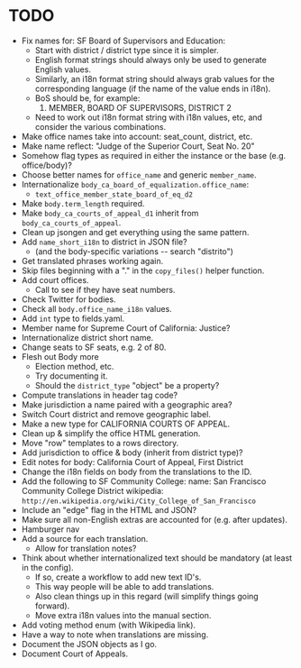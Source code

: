 TODO
====

* Fix names for: SF Board of Supervisors and Education:
  - Start with district / district type since it is simpler.
  - English format strings should always only be used to generate English values.
  - Similarly, an i18n format string should always grab values for the
    corresponding language (if the name of the value ends in i18n).
  - BoS should be, for example:
    1. MEMBER, BOARD OF SUPERVISORS, DISTRICT 2
  - Need to work out i18n format string with i18n values, etc,
    and consider the various combinations.
* Make office names take into account: seat_count, district, etc.
* Make name reflect: "Judge of the Superior Court, Seat No. 20"
* Somehow flag types as required in either the instance or the base
  (e.g. office/body)?
* Choose better names for `office_name` and generic `member_name`.
* Internationalize `body_ca_board_of_equalization.office_name`:
  - `text_office_member_state_board_of_eq_d2`
* Make `body.term_length` required.
* Make `body_ca_courts_of_appeal_d1` inherit from `body_ca_courts_of_appeal`.
* Clean up jsongen and get everything using the same pattern.
* Add `name_short_i18n` to district in JSON file?
  - (and the body-specific variations -- search "distrito")
* Get translated phrases working again.
* Skip files beginning with a "." in the `copy_files()` helper function.
* Add court offices.
  - Call to see if they have seat numbers.
* Check Twitter for bodies.
* Check all `body.office_name_i18n` values.
* Add `int` type to fields.yaml.
* Member name for Supreme Court of California: Justice?
* Internationalize district short name.
* Change seats to SF seats, e.g. 2 of 80.
* Flesh out Body more
  - Election method, etc.
  - Try documenting it.
  - Should the `district_type` "object" be a property?
* Compute translations in header tag code?
* Make jurisdiction a name paired with a geographic area?
* Switch Court district and remove geographic label.
* Make a new type for CALIFORNIA COURTS OF APPEAL.
* Clean up & simplify the office HTML generation.
* Move "row" templates to a rows directory.
* Add jurisdiction to office & body (inherit from district type)?
* Edit notes for body: California Court of Appeal, First District
* Change the i18n fields on body from the translations to the ID.
* Add the following to SF Community College:
    name: San Francisco Community College District
    wikipedia: `http://en.wikipedia.org/wiki/City_College_of_San_Francisco`
* Include an "edge" flag in the HTML and JSON?
* Make sure all non-English extras are accounted for (e.g. after updates).
* Hamburger nav
* Add a source for each translation.
  - Allow for translation notes?
* Think about whether internationalized text should be mandatory
  (at least in the config).
  - If so, create a workflow to add new text ID's.
  - This way people will be able to add translations.
  - Also clean things up in this regard (will simplify things going forward).
  - Move extra i18n values into the manual section.
* Add voting method enum (with Wikipedia link).
* Have a way to note when translations are missing.
* Document the JSON objects as I go.
* Document Court of Appeals.
